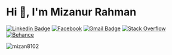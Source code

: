 <!-- ![github_banner](https://user-images.githubusercontent.com/67528018/187061166-00f992f8-b1b9-4fc9-b6e8-8cd6b75c8643.png) -->

# Hi 👋, I'm Mizanur Rahman
[![Linkedin Badge](https://img.shields.io/badge/-MizanurRahman-blue?style=social&logo=Linkedin&logoColor=blue&link=https://www.linkedin.com/in/mizanur-rahman-073b1a1a1/)](https://www.linkedin.com/in/mizanur-rahman-073b1a1a1/)
[![Facebook](https://img.shields.io/badge/Facebook-%231877F2.svg?logo=Facebook&logoColor=white)](https://facebook.com/mizan8102)
[![Gmail Badge](https://img.shields.io/badge/-Gmail-c14438?style=social&logo=Gmail&logoColor=red&link=mailto:mizan81025@gmail.com)](mailto:mizan81025@gmail.com)
[![Stack Overflow](https://img.shields.io/badge/-Stackoverflow-FE7A16?logo=stack-overflow&logoColor=white)](https://stackoverflow.com/users/mizanur-rahman)
[![Behance](https://img.shields.io/badge/Behance-1769ff?logo=behance&logoColor=white)](https://behance.net/mizanurrahman219)
<!-- [![](https://visitcount.itsvg.in/api?id=mizan8102&icon=5&color=0)](https://visitcount.itsvg.in) -->
<img align="center" src="https://github-readme-stats.vercel.app/api/top-langs?username=mizan8102&show_icons=true&locale=en&layout=compact" alt="mizan8102" />
<!-- “I am a positive, enthusiastic and competent Web Developer who, over the years, has built up a diverse range of skills, qualities and attributes that guarantee I will perform highly in this role. I have extensive experience working both alone and as part of a team on often time-sensitive, challenging web development projects that require outstanding creative and technical capabilities and the ability to ensure all work is optimized across a wide range of platforms. I take my work as a Web Developer seriously and this means I always ensure my skills are kept up to date within this rapidly changing industry."<br>

## 🙋 I Like to -
  - ✌ Problem solving
  - ✍ Write code
  - 🖊️ Innovator & quick learning


 -->

<!-- ## 💻 Things I code with :

![C](https://img.shields.io/badge/c-%2300599C.svg?style=flat-square&logo=c&logoColor=white) ![C++](https://img.shields.io/badge/c++-%2300599C.svg?style=flat-square&logo=c%2B%2B&logoColor=white) ![CSS3](https://img.shields.io/badge/css3-%231572B6.svg?style=flat-square&logo=css3&logoColor=white) ![HTML5](https://img.shields.io/badge/html5-%23E34F26.svg?style=flat-square&logo=html5&logoColor=white) ![Java](https://img.shields.io/badge/java-%23ED8B00.svg?style=flat-square&logo=java&logoColor=white) ![JavaScript](https://img.shields.io/badge/javascript-%23323330.svg?style=flat-square&logo=javascript&logoColor=%23F7DF1E) ![PHP](https://img.shields.io/badge/php-%23777BB4.svg?style=flat-square&logo=php&logoColor=white) ![Heroku](https://img.shields.io/badge/heroku-%23430098.svg?style=flat-square&logo=heroku&logoColor=white) ![Netlify](https://img.shields.io/badge/netlify-%23000000.svg?style=flat-square&logo=netlify&logoColor=#00C7B7) ![Vercel](https://img.shields.io/badge/vercel-%23000000.svg?style=flat-square&logo=vercel&logoColor=white) ![Firebase](https://img.shields.io/badge/firebase-%23039BE5.svg?style=flat-square&logo=firebase) ![Bootstrap](https://img.shields.io/badge/bootstrap-%23563D7C.svg?style=flat-square&logo=bootstrap&logoColor=white) ![JWT](https://img.shields.io/badge/JWT-black?style=flat-square&logo=JSON%20web%20tokens) ![jQuery](https://img.shields.io/badge/jquery-%230769AD.svg?style=flat-square&logo=jquery&logoColor=white) ![Laravel](https://img.shields.io/badge/laravel-%23FF2D20.svg?style=flat-square&logo=laravel&logoColor=white) ![NPM](https://img.shields.io/badge/NPM-%23000000.svg?style=flat-square&logo=npm&logoColor=white) ![TailwindCSS](https://img.shields.io/badge/tailwindcss-%2338B2AC.svg?style=flat-square&logo=tailwind-css&logoColor=white) ![Webpack](https://img.shields.io/badge/webpack-%238DD6F9.svg?style=flat-square&logo=webpack&logoColor=black) ![Vuetify](https://img.shields.io/badge/Vuetify-1867C0?style=flat-square&logo=vuetify&logoColor=AEDDFF) ![Vue.js](https://img.shields.io/badge/vuejs-%2335495e.svg?style=flat-square&logo=vuedotjs&logoColor=%234FC08D) ![Apache](https://img.shields.io/badge/apache-%23D42029.svg?style=flat-square&logo=apache&logoColor=white) ![Nginx](https://img.shields.io/badge/nginx-%23009639.svg?style=flat-square&logo=nginx&logoColor=white) ![MySQL](https://img.shields.io/badge/mysql-%2300f.svg?style=flat-square&logo=mysql&logoColor=white) ![SQLite](https://img.shields.io/badge/sqlite-%2307405e.svg?style=flat-square&logo=sqlite&logoColor=white) ![Adobe Photoshop](https://img.shields.io/badge/adobephotoshop-%2331A8FF.svg?style=flat-square&logo=adobephotoshop&logoColor=white) ![Adobe Illustrator](https://img.shields.io/badge/adobeillustrator-%23FF9A00.svg?style=flat-square&logo=adobeillustrator&logoColor=white)
# 📊 GitHub Stats:
![](https://github-readme-stats.vercel.app/api?username=mizan8102&theme=vue-dark&hide_border=false&include_all_commits=false&count_private=false)<br/>
![](https://github-readme-streak-stats.herokuapp.com/?user=mizan8102&theme=vue-dark&hide_border=false)<br/>
 -->

<!-- ### ✍️ Random Dev Quote
![](https://quotes-github-readme.vercel.app/api?type=horizontal&theme=tokyonight)
 -->

